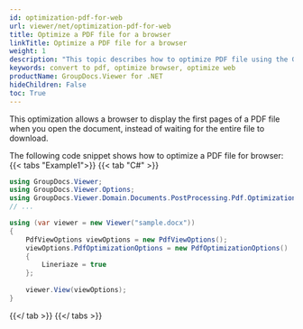```yaml
---
id: optimization-pdf-for-web
url: viewer/net/optimization-pdf-for-web
title: Optimize a PDF file for a browser
linkTitle: Optimize a PDF file for a browser
weight: 1
description: "This topic describes how to optimize PDF file using the GroupDocs.Viewer .NET API (C#) for web browser or to reduce size."
keywords: convert to pdf, optimize browser, optimize web
productName: GroupDocs.Viewer for .NET
hideChildren: False
toc: True
---
```

This optimization allows a browser to display the first pages of a PDF file when you open the document, instead of waiting for the entire file to download.

The following code snippet shows how to optimize a PDF file for browser:
{{< tabs "Example1">}}
{{< tab "C#" >}}
```csharp
using GroupDocs.Viewer;
using GroupDocs.Viewer.Options;
using GroupDocs.Viewer.Domain.Documents.PostProcessing.Pdf.Optimization;
// ...

using (var viewer = new Viewer("sample.docx"))
{
    PdfViewOptions viewOptions = new PdfViewOptions();
    viewOptions.PdfOptimizationOptions = new PdfOptimizationOptions()
    {
        Lineriaze = true
    };
     
    viewer.View(viewOptions);
}
```
{{</ tab >}}
{{</ tabs >}}


